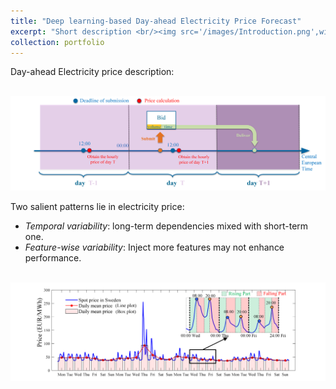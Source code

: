 ```yaml
---
title: "Deep learning-based Day-ahead Electricity Price Forecast"
excerpt: "Short description <br/><img src='/images/Introduction.png',width=700>"
collection: portfolio
---
```


Day-ahead Electricity price description:

<br/><img src='/images/Reply_market.png'>

Two salient patterns lie in electricity price:
* *Temporal variability*: long-term dependencies mixed with short-term one.
* *Feature-wise variability*: Inject more features may not enhance performance.

<br/><img src='/images/Introduction.png'>